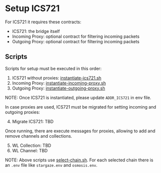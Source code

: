 # Setup ICS721

For ICS721 it requires these contracts:

- ICS721: the bridge itself
- Incoming Proxy: optional contract for filtering incoming packets
- Outgoing Proxy: optional contract for filtering incoming packets

## Scripts

Scripts for setup must be executed in this order:

1. ICS721 without proxies: [instantiate-ics721.sh](./instantiate-ics721.sh)
2. Incoming Proxy: [instantiate-incoming-proxy.sh](./instantiate-incoming-proxy.sh)
3. Outgoing Proxy: [instantiate-outgoing-proxy.sh](instantiate-outgoing-proxy.sh)

NOTE:
Once ICS721 is instantiated, please update `ADDR_ICS721` in env file.

In case proxies are used, ICS721 must be migrated for setting incoming and outgoing proxies:

4. Migrate ICS721: TBD

Once running, there are execute messages for proxies, allowing to add and remove channels and collections.

5. WL Collection: TBD
6. WL Channel: TBD

NOTE:
Above scripts use [select-chain.sh](./select-chain.sh). For each selected chain there is an `.env` file like `stargaze.env` and `osmosis.env`.
